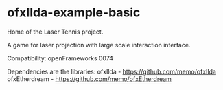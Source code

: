 # ofxIlda-example-basic

Home of the Laser Tennis project.

A game for laser projection with large scale interaction interface.

Compatibility:
openFrameworks 0074

Dependencies are the libraries:
ofxIlda - https://github.com/memo/ofxIlda
ofxEtherdream - https://github.com/memo/ofxEtherdream
